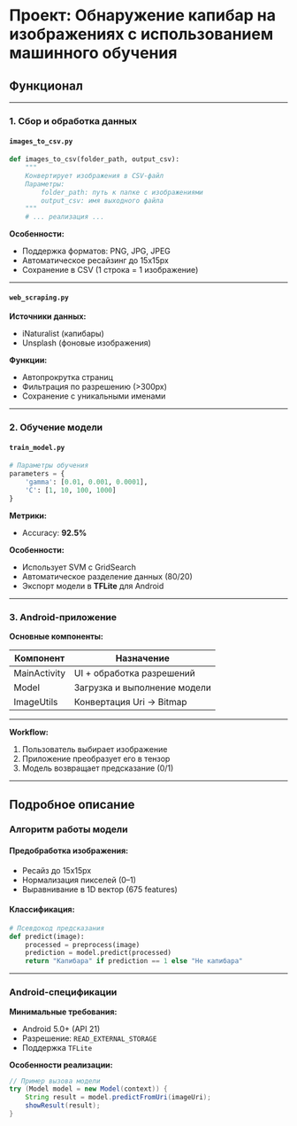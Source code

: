 # Проект: Обнаружение капибар на изображениях с использованием машинного обучения

## Функционал

---

### 1. Сбор и обработка данных

#### `images_to_csv.py`

```python
def images_to_csv(folder_path, output_csv):
    """
    Конвертирует изображения в CSV-файл
    Параметры:
        folder_path: путь к папке с изображениями
        output_csv: имя выходного файла
    """
    # ... реализация ...
```

**Особенности:**

- Поддержка форматов: PNG, JPG, JPEG  
- Автоматическое ресайзинг до 15x15px  
- Сохранение в CSV (1 строка = 1 изображение)  

---

#### `web_scraping.py`

**Источники данных:**

- iNaturalist (капибары)  
- Unsplash (фоновые изображения)

**Функции:**

- Автопрокрутка страниц  
- Фильтрация по разрешению (>300px)  
- Сохранение с уникальными именами  

---

### 2.  Обучение модели

#### `train_model.py`

```python
# Параметры обучения
parameters = {
    'gamma': [0.01, 0.001, 0.0001],
    'C': [1, 10, 100, 1000]
}
```

**Метрики:**

- Accuracy: **92.5%**

**Особенности:**

- Использует SVM с GridSearch  
- Автоматическое разделение данных (80/20)  
- Экспорт модели в **TFLite** для Android  

---

### 3. Android-приложение

**Основные компоненты:**

| Компонент     | Назначение                        |
|---------------|-----------------------------------|
| MainActivity  | UI + обработка разрешений         |
| Model         | Загрузка и выполнение модели      |
| ImageUtils    | Конвертация Uri → Bitmap          |

---

**Workflow:**

1. Пользователь выбирает изображение  
2. Приложение преобразует его в тензор  
3. Модель возвращает предсказание (0/1)

---

##  Подробное описание

###  Алгоритм работы модели

#### Предобработка изображения:

- Ресайз до 15x15px  
- Нормализация пикселей (0–1)  
- Выравнивание в 1D вектор (675 features)

#### Классификация:

```python
# Псевдокод предсказания
def predict(image):
    processed = preprocess(image)
    prediction = model.predict(processed)
    return "Капибара" if prediction == 1 else "Не капибара"
```

---

###  Android-спецификации

**Минимальные требования:**

- Android 5.0+ (API 21)  
- Разрешение: `READ_EXTERNAL_STORAGE`  
- Поддержка `TFLite`

**Особенности реализации:**

```java
// Пример вызова модели
try (Model model = new Model(context)) {
    String result = model.predictFromUri(imageUri);
    showResult(result); 
}
```
